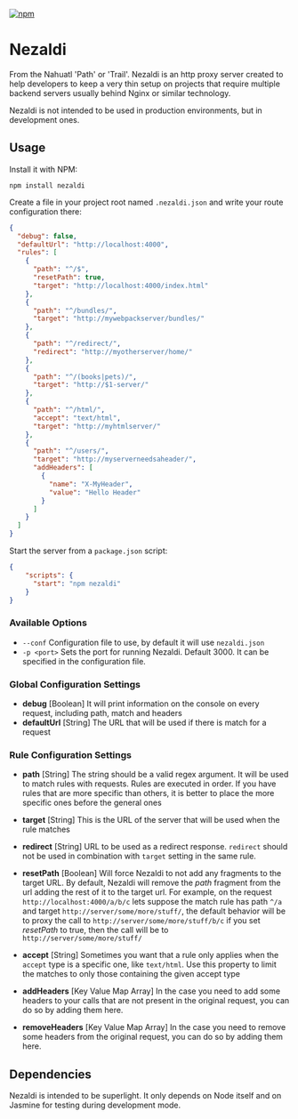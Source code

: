 [![npm](https://img.shields.io/npm/v/npm.svg)]()

Nezaldi
=======

From the Nahuatl 'Path' or 'Trail'. Nezaldi is an http proxy server created to help developers to keep a very thin
setup on projects that require multiple backend servers usually behind Nginx or similar technology.  

Nezaldi is not intended to be used in production environments, but in development ones.

## Usage

Install it with NPM:

    npm install nezaldi
    
Create a file in your project root named `.nezaldi.json` and write your route configuration there:

```json
{
  "debug": false,
  "defaultUrl": "http://localhost:4000",
  "rules": [
    {
      "path": "^/$",
      "resetPath": true,
      "target": "http://localhost:4000/index.html"
    },
    {
      "path": "^/bundles/",
      "target": "http://mywebpackserver/bundles/"
    },
    {
      "path": "^/redirect/",
      "redirect": "http://myotherserver/home/"
    },
    {
      "path": "^/(books|pets)/",
      "target": "http://$1-server/"
    },
    {
      "path": "^/html/",
      "accept": "text/html",
      "target": "http://myhtmlserver/"
    },
    {
      "path": "^/users/",
      "target": "http://myserverneedsaheader/",
      "addHeaders": [
        {
          "name": "X-MyHeader",
          "value": "Hello Header"
        }
      ]
    }
  ]
}
```

Start the server from a `package.json` script:

```json
{
    "scripts": {
      "start": "npm nezaldi"
    }
}
```
    
### Available Options

* `--conf` Configuration file to use, by default it will use `nezaldi.json`
* `-p <port>` Sets the port for running Nezaldi. Default 3000. It can be specified in the configuration file.

### Global Configuration Settings

* **debug** [Boolean] It will print information on the console on every request, including path, match and headers
* **defaultUrl** [String] The URL that will be used if there is match for a request

### Rule Configuration Settings

* **path** [String] The string should be a valid regex argument. It will be used to match rules with requests.
Rules are executed in order. If you have rules that are more specific than others, it is better to place the more
specific ones before the general ones

* **target** [String] This is the URL of the server that will be used when the rule matches

* **redirect** [String] URL to be used as a redirect response. 
`redirect` should not be used in combination with `target` setting in the same rule.

* **resetPath** [Boolean] Will force Nezaldi to not add any fragments to the target URL.
By default, Nezaldi will remove the *path* fragment from the url adding the rest of it to the
target url. For example, on the request `http://localhost:4000/a/b/c` lets suppose the match rule has path `^/a` and 
target `http://server/some/more/stuff/`, the default behavior will be to proxy the call to `http://server/some/more/stuff/b/c`
if you set *resetPath* to true, then the call will be to `http://server/some/more/stuff/`

* **accept** [String] Sometimes you want that a rule only applies when the `accept` type is a specific one, like `text/html`.
Use this property to limit the matches to only those containing the given accept type

* **addHeaders** [Key Value Map Array] In the case you need to add some headers to your calls that are not present
in the original request, you can do so by adding them here.

* **removeHeaders** [Key Value Map Array] In the case you need to remove some headers from the original request, 
you can do so by adding them here.

## Dependencies

Nezaldi is intended to be superlight. It only depends on Node itself and on Jasmine for testing during development mode.